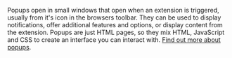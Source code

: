 Popups open in small windows that open when an extension is triggered, usually from it's icon in the browsers toolbar. They can be used to display notifications, offer additional features and options, or display content from the extension. Popups are just HTML pages, so they mix HTML, JavaScript and CSS to create an interface you can interact with. [Find out more about popups](https://developer.chrome.com/docs/extensions/reference/browserAction/#popup).